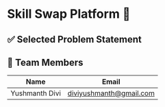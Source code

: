 # Skill Swap Platform 🔄

## ✅ Selected Problem Statement



## 👥 Team Members

| Name              | Email                         |
|-------------------|-------------------------------|
| Yushmanth Divi    | diviyushmanth@gmail.com       |

